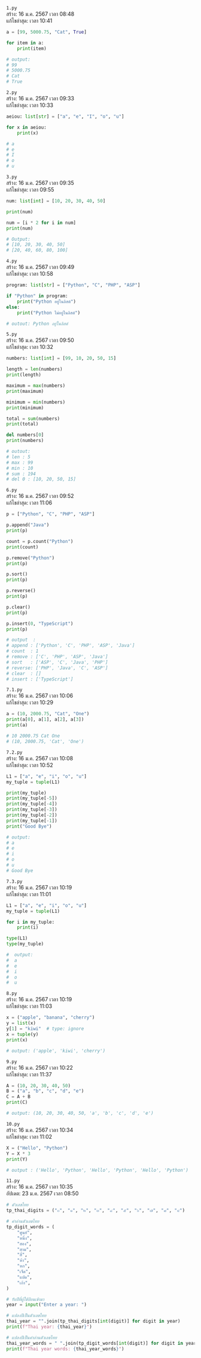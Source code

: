 `1.py`<br>
สร้าง: 16 ม.ค. 2567 เวลา 08:48<br>
แก้ไขล่าสุด: เวลา 10:41<br>

```py
a = [99, 5000.75, "Cat", True]

for item in a:
    print(item)

# output:
# 99
# 5000.75
# Cat
# True

```
`2.py`<br>
สร้าง: 16 ม.ค. 2567 เวลา 09:33<br>
แก้ไขล่าสุด: เวลา 10:33<br>

```py
aeiou: list[str] = ["a", "e", "I", "o", "u"]

for x in aeiou:
    print(x)

# a
# e
# I
# o
# u

```
`3.py`<br>
สร้าง: 16 ม.ค. 2567 เวลา 09:35<br>
แก้ไขล่าสุด: เวลา 09:55<br>

```py
num: list[int] = [10, 20, 30, 40, 50]

print(num)

num = [i * 2 for i in num]
print(num)

# Output:
# [10, 20, 30, 40, 50]
# [20, 40, 60, 80, 100]

```
`4.py`<br>
สร้าง: 16 ม.ค. 2567 เวลา 09:49<br>
แก้ไขล่าสุด: เวลา 10:58<br>

```py
program: list[str] = ["Python", "C", "PHP", "ASP"]

if "Python" in program:
    print("Python อยู่ในลิสต์")
else:
    print("Python ไม่อยู่ในลิสต์")

# outout: Python อยู่ในลิสต์

```
`5.py`<br>
สร้าง: 16 ม.ค. 2567 เวลา 09:50<br>
แก้ไขล่าสุด: เวลา 10:32<br>

```py
numbers: list[int] = [99, 10, 20, 50, 15]

length = len(numbers)
print(length)

maximum = max(numbers)
print(maximum)

minimum = min(numbers)
print(minimum)

total = sum(numbers)
print(total)

del numbers[0]
print(numbers)

# outout:
# len : 5
# max : 99
# min : 10
# sum : 194
# del 0 : [10, 20, 50, 15]

```
`6.py`<br>
สร้าง: 16 ม.ค. 2567 เวลา 09:52<br>
แก้ไขล่าสุด: เวลา 11:06<br>

```py
p = ["Python", "C", "PHP", "ASP"]

p.append("Java")
print(p)

count = p.count("Python")
print(count)

p.remove("Python")
print(p)

p.sort()
print(p)

p.reverse()
print(p)

p.clear()
print(p)

p.insert(0, "TypeScript")
print(p)

# output  :
# append : ['Python', 'C', 'PHP', 'ASP', 'Java']
# count  : 1
# remove : ['C', 'PHP', 'ASP', 'Java']
# sort   : ['ASP', 'C', 'Java', 'PHP']
# reverse: ['PHP', 'Java', 'C', 'ASP']
# clear  : []
# insert : ['TypeScript']

```
`7.1.py`<br>
สร้าง: 16 ม.ค. 2567 เวลา 10:06<br>
แก้ไขล่าสุด: เวลา 10:29<br>

```py
a = (10, 2000.75, "Cat", "One")
print(a[0], a[1], a[2], a[3])
print(a)

# 10 2000.75 Cat One
# (10, 2000.75, 'Cat', 'One')

```
`7.2.py`<br>
สร้าง: 16 ม.ค. 2567 เวลา 10:08<br>
แก้ไขล่าสุด: เวลา 10:52<br>

```py
L1 = ["a", "e", "i", "o", "u"]
my_tuple = tuple(L1)

print(my_tuple)
print(my_tuple[-5])
print(my_tuple[-4])
print(my_tuple[-3])
print(my_tuple[-2])
print(my_tuple[-1])
print("Good Bye")

# output:
# a
# e
# i
# o
# u
# Good Bye

```
`7.3.py`<br>
สร้าง: 16 ม.ค. 2567 เวลา 10:19<br>
แก้ไขล่าสุด: เวลา 11:01<br>

```py
L1 = ["a", "e", "i", "o", "u"]
my_tuple = tuple(L1)

for i in my_tuple:
    print(i)

type(L1)
type(my_tuple)

#  output:
#  a
#  e
#  i
#  o
#  u

```
`8.py`<br>
สร้าง: 16 ม.ค. 2567 เวลา 10:19<br>
แก้ไขล่าสุด: เวลา 11:03<br>

```py
x = ("apple", "banana", "cherry")
y = list(x)
y[1] = "kiwi"  # type: ignore
x = tuple(y)
print(x)

# output: ('apple', 'kiwi', 'cherry')

```
`9.py`<br>
สร้าง: 16 ม.ค. 2567 เวลา 10:22<br>
แก้ไขล่าสุด: เวลา 11:37<br>

```py
A = (10, 20, 30, 40, 50)
B = ("a", "b", "c", "d", "e")
C = A + B
print(C)

# output: (10, 20, 30, 40, 50, 'a', 'b', 'c', 'd', 'e')

```
`10.py`<br>
สร้าง: 16 ม.ค. 2567 เวลา 10:34<br>
แก้ไขล่าสุด: เวลา 11:02<br>

```py
X = ("Hello", "Python")
Y = X * 3
print(Y)

# output : ('Hello', 'Python', 'Hello', 'Python', 'Hello', 'Python')

```
`11.py`<br>
สร้าง: 16 ม.ค. 2567 เวลา 10:35<br>
อัปเดต: 23 ม.ค. 2567 เวลา 08:50<br>
```py
# ตัวเลขไทย
tp_thai_digits = ("๐", "๑", "๒", "๓", "๔", "๕", "๖", "๗", "๘", "๙")

# คำอ่านตัวเลขไทย
tp_digit_words = (
    "ศูนย์",
    "หนึ่ง",
    "สอง",
    "สาม",
    "สี่",
    "ห้า",
    "หก",
    "เจ็ด",
    "แปด",
    "เก้า",
)

# รับปีที่ผู้ใช้ป้อนเข้ามา
year = input("Enter a year: ")

# แปลงปีเป็นตัวเลขไทย
thai_year = "".join(tp_thai_digits[int(digit)] for digit in year)
print(f"Thai year: {thai_year}")

# แปลงปีเป็นคำอ่านตัวเลขไทย
thai_year_words = " ".join(tp_digit_words[int(digit)] for digit in year)
print(f"Thai year words: {thai_year_words}")

```
